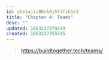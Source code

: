 ```yaml
---
id: ybe1ajic86nl0j5l3fik1s3
title: "Chapter 4: Teams"
desc: ""
updated: 1663227379249
created: 1663227355545
---
```


> https://buildtogether.tech/teams/
